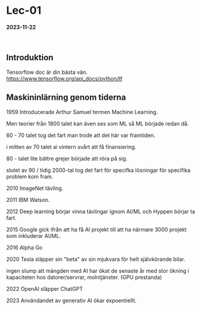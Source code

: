 # Lec-01 
**2023-11-22**

<br>

## Introduktion

Tensorflow doc är din bästa vän. 
https://www.tensorflow.org/api_docs/python/tf

## Maskininlärning genom tiderna

1959 Introducerade Arthur Samuel termen Machine Learning. 

Men teorier från 1800 talet kan även ses som ML så ML började redan då. 

60 - 70 talet tog det fart man trode att det här var framtiden. 

i mitten av 70 talet ai vintern svårt att få finansiering. 

80 - talet lite bättre grejer började att röra på sig.

slutet av 90 / tidig 2000-tal tog det fart för specifka lösningar för specifika problem kom fram.

2010 ImageNet tävling. 

2011 IBM Watson. 

2012 Deep learning börjar vinna tävlingar ignom AI/ML och Hyppen börjar ta fart. 

2015 Google gick ifrån att ha få AI projekt till att ha närmare 3000 projekt som inkluderar AI/ML.

2016 Alpha Go

2020 Tesla släpper sin "beta" av sin mjukvara för helt självkörande bilar. 

ingen slump att mängden med AI har ökat de senaste år med stor ökning i kapaciteten hos datorer/servrar, molntjänster. (GPU prestanda)

2022 OpenAI släpper ChatGPT

2023 Användandet av generativ AI ökar expoentiellt.
